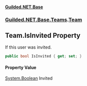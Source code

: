 
#### [Guilded.NET.Base](index 'index')
### [Guilded.NET.Base.Teams](index#Guilded_NET_Base_Teams 'Guilded.NET.Base.Teams').[Team](Team 'Guilded.NET.Base.Teams.Team')
## Team.IsInvited Property
If this user was invited.  
```csharp
public bool IsInvited { get; set; }
```

#### Property Value
[System.Boolean](https://docs.microsoft.com/en-us/dotnet/api/System.Boolean 'System.Boolean')
Invited

